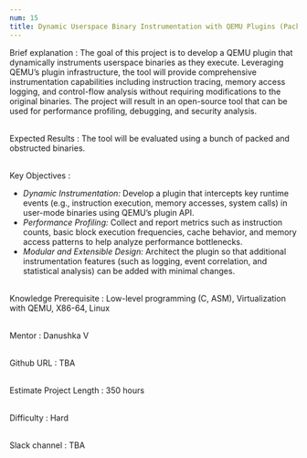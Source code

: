 ```yaml
---
num: 15
title: Dynamic Userspace Binary Instrumentation with QEMU Plugins (Packed and Obfuscated Binaries)
---
```


Brief explanation 
: The goal of this project is to develop a QEMU plugin that dynamically instruments userspace binaries as they execute. Leveraging QEMU’s plugin infrastructure, the tool will provide comprehensive instrumentation capabilities including instruction tracing, memory access logging, and control-flow analysis without requiring modifications to the original binaries. The project will result in an open-source tool that can be used for performance profiling, debugging, and security analysis.
<br><br>

Expected Results
: The tool will be evaluated using a bunch of packed and obstructed binaries.
<br><br>

Key Objectives
: 
* *Dynamic Instrumentation:* Develop a plugin that intercepts key runtime events (e.g., instruction execution, memory accesses, system calls) in user-mode binaries using QEMU’s plugin API.
* *Performance Profiling:* Collect and report metrics such as instruction counts, basic block execution frequencies, cache behavior, and memory access patterns to help analyze performance bottlenecks.
* *Modular and Extensible Design:* Architect the plugin so that additional instrumentation features (such as logging, event correlation, and statistical analysis) can be added with minimal changes.
<br><br>

Knowledge Prerequisite
: Low-level programming (C, ASM), Virtualization with QEMU, X86-64, Linux                                         
<br>

Mentor
: Danushka V
<br><br>

Github URL
: TBA
<br><br>

Estimate Project Length
: 350 hours
<br><br>

Difficulty
: Hard
<br><br>

Slack channel
: TBA
<br><br>
